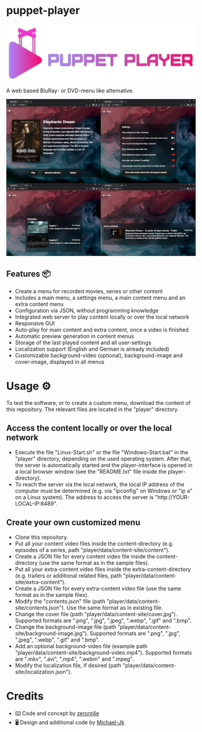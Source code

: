 # puppet-player
![puppetPlayerLogo](https://github.com/zeront4e/puppet-player/blob/main/static/puppetPlayerLogo.png?raw=true)

A web based BluRay- or DVD-menu like alternative.

![gui-screenshots](https://github.com/zeront4e/puppet-player/blob/main/static/gui-screenshots.jpg?raw=true)

## Features 📦
* Create a menu for recorded movies, series or other content
* Includes a main menu, a settings menu, a main content menu and an extra content menu
* Configuration via JSON, without programming knowledge
* Integrated web server to play content locally or over the local network
* Responsive GUI
* Auto-play for main content and extra content, once a video is finished
* Automatic preview generation in content menus
* Storage of the last played content and all user-settings
* Localization support (English and German is already included)
* Customizable background-video (optional), background-image and cover-image, displayed in all menus

# Usage ⚙
To test the software, or to create a custom menu, download the content of this repository. The relevant files are located in the "player" directory.

## Access the content locally or over the local network
* Execute the file "Linux-Start.sh" or the file "Windows-Start.bat" in the "player" directory, depending on the used operating system. After that, the server is automatically started and the player-interface is opened in a local browser window (see the "README.txt" file inside the player-directory).
* To reach the server via the local network, the local IP address of the computer must be determined (e.g. via "ipconfig" on Windows or "ip a" on a Linux system). The address to access the server is "http://YOUR-LOCAL-IP:8489".

## Create your own customized menu
* Clone this repository.
* Put all your content video files inside the content-directory (e.g. episodes of a series, path "player/data/content-site/content").
* Create a JSON file for every content video file inside the content-directory (use the same format as in the sample files).
* Put all your extra-content video files inside the extra-content-directory (e.g. trailers or additional related files, path "player/data/content-site/extra-content").
* Create a JSON file for every extra-content video file (use the same format as in the sample files).
* Modify the "contents.json" file (path "player/data/content-site/contents.json"). Use the same format as in existing file.
* Change the cover file (path "player/data/content-site/cover.jpg"). Supported formats are ".png", ".jpg", ".jpeg", ".webp", ".gif" and ".bmp".
* Change the background-image file (path "player/data/content-site/background-image.jpg"). Supported formats are ".png", ".jpg", ".jpeg", ".webp", ".gif" and ".bmp".
* Add an optional background-video file (example path "player/data/content-site/background-video.mp4"). Supported formats are ".mkv", ".avi", ".mp4", ".webm" and ".mpeg".
* Modify the localization file, if desired (path "player/data/content-site/localization.json").

# Credits
* ⌨️ Code and concept by [zeront4e](https://github.com/zeront4e)
* 🖥 Design and additional code by [Michael-Jk](https://github.com/Michael-Jk)
